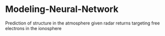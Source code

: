 # Modeling-Neural-Network
Prediction of structure in the atmosphere given radar returns targeting free electrons in the ionosphere

